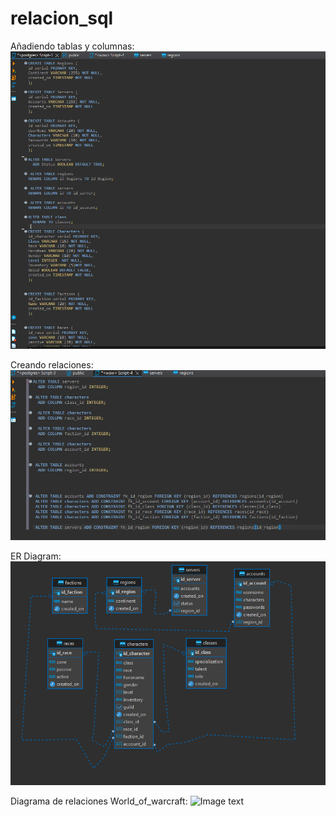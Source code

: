 # relacion_sql

Añadiendo tablas y columnas: 
![Image text](https://github.com/Cataa97/relacion_sql/blob/main/sql/tablas_columnas.png)


Creando relaciones: 
![Image text](https://github.com/Cataa97/relacion_sql/blob/main/sql/Relaciones_foreignkey.png)


ER Diagram:
![Image text](https://github.com/Cataa97/relacion_sql/blob/main/sql/relaciones_2.png)


Diagrama de relaciones World_of_warcraft:
![Image text](https://github.com/Cataa97/relacion_sql/blob/main/sql/World_of_warcraft.png)

